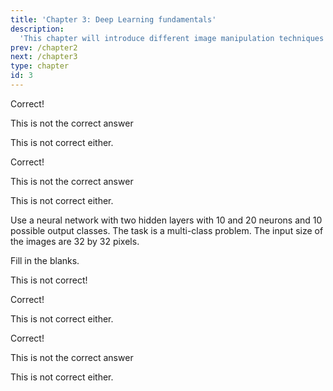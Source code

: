 ```yaml
---
title: 'Chapter 3: Deep Learning fundamentals'
description:
  'This chapter will introduce different image manipulation techniques'
prev: /chapter2
next: /chapter3
type: chapter
id: 3
---
```


<exercise id="17" title="What is a neural network" type="slides">

<slides source="chapter3_01_neural_networks">
</slides>

</exercise>

<exercise id="18" title="Questions about neural networks">
<choice id=1>

<opt text="Were inspired by the human brain" correct="true">

Correct!

</opt>

<opt text="During the AI Winter most AI techniques were developed">

This is not the correct answer

</opt>

<opt text="Neural networks are highly linear functions">

This is not correct either.

</opt>
</choice>

<choice id=2>
<opt text="Gradient descent is used to minimize the loss function" correct="true">

Correct!

</opt>

<opt text="Backpropagation is used for prediction">

This is not the correct answer

</opt>

<opt text="Feed-forward is used for updating the weights in the network">

This is not correct either.

</opt>
</choice>

</exercise>

<exercise id="19" title="Hands on - coding a neural network">

 Use a neural network with two hidden layers with 10 and 20 neurons and 10 possible output classes. The task is a multi-class problem. The input size of the images are 32 by 32 pixels.

<codeblock id="03_01">

Fill in the blanks.

</codeblock>
</exercise>

<exercise id="20" title="Dropout" type="slides">

<slides source="chapter3_02_dropout">
</slides>

</exercise>

<exercise id="21" title="Questions about dropout">
<choice id=1>

<opt text="Overfitting is a good performance on the test set and poor performance training set " >

This is not correct!

</opt>

<opt text="Dropout can decrease the risk of overfitting" correct="true">

Correct!

</opt>

<opt text="Dropout increase the risk of overfitting">

This is not correct either.

</opt>
</choice>

<choice id=2>
<opt text="With dropout different versions of the network are trained" correct="true">

Correct!

</opt>

<opt text="Dropout delets completley neurons from the network">

This is not the correct answer

</opt>

<opt text="Dropout delets layers from the network">

This is not correct either.

</opt>
</choice>

</exercise>